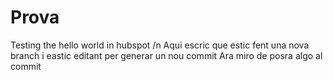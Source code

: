 # Prova
Testing the hello world in hubspot /n
Aqui escric que estic fent una nova branch i eastic editant per generar un nou commit
Ara miro de posra algo al commit
